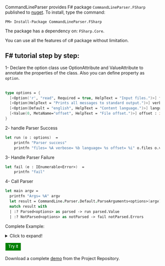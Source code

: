CommandLineParser provides F# package `CommandLineParser.FSharp` published to [nuget](https://www.nuget.org/packages/CommandLineParser.FSharp/). To install, type the command:

```
PM> Install-Package CommandLineParser.FSharp
```

The package has a dependency on: `FSharp.Core`.

You can use all the features of c# package without limitation.

## F# tutorial step by step:
1- Declare the option class
  use OptionAttribute and ValueAttribute to annotate the properties of the class. Also you can define property as `option`.

```fs

type options = {
  [<Option('r', "read", Required = true, HelpText = "Input files.")>] files : string;
  [<Option(HelpText = "Prints all messages to standard output.")>] verbose : bool;
  [<Option(Default = "english", HelpText = "Content language.")>] language : string;  
  [<Value(0, MetaName="offset", HelpText = "File offset.")>] offset : int option;
}
```
2- handle Parser Success
```fs
let run (o : options)  =
    printfn "Parser success"
    printfn "files= %A verbose= %b language= %s offset= %i" o.files o.verbose o.language o.offset.Value
 ```   
3- Handle Parser Failure
```fs
let fail (e : IEnumerable<Error>)  =
    printfn "fail"
```  
4- Call Parser
```fs    
let main argv =
  printfn "Args= %A" argv
  let result = CommandLine.Parser.Default.ParseArguments<options>(argv)
  match result with
  | :? Parsed<options> as parsed -> run parsed.Value
  | :? NotParsed<options> as notParsed -> fail notParsed.Errors
```

 Complete Example:

  
<details>
  <summary>Click to expand!</summary>

```fs
type options = {
  [<Option('r', "read", Required = true, HelpText = "Input files.")>] files : string;
  [<Option(HelpText = "Prints all messages to standard output.")>] verbose : bool;
  [<Option(Default = "english", HelpText = "Content language.")>] language : string;  
  [<Value(0, MetaName="offset", HelpText = "File offset.")>] offset : int option;
}

let run (o : options)  =
    printfn "Parser success"
    printfn "files= %A verbose= %b language= %s offset= %i" 
      o.files o.verbose o.language o.offset.Value
    

let fail (e : IEnumerable<Error>)  =
    printfn "fail"
  
    
let main argv =
  printfn "Args= %A" argv
  let result = CommandLine.Parser.Default.ParseArguments<options>(argv)
  match result with
  | :? Parsed<options> as parsed -> run parsed.Value
  | :? NotParsed<options> as notParsed -> fail notParsed.Errors  

```

</details>

[<img src="media/tryit.png">](https://dotnetfiddle.net/MEeHMp)

Download a complete [demo](https://github.com/commandlineparser/commandline/blob/master/demo/fsharp-demo.fsx) from the Project Repository.
